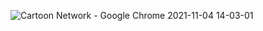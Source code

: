 ![Cartoon Network - Google Chrome 2021-11-04 14-03-01](https://user-images.githubusercontent.com/42636085/140265779-5ec3f0e2-ffbf-4cf3-b7a8-37fbf20642bf.gif)
